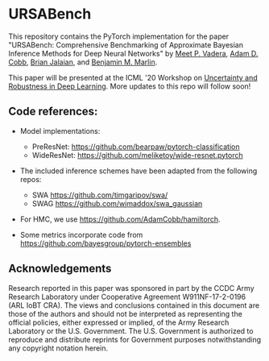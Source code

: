 # URSABench
This repository contains the PyTorch implementation for the paper "URSABench: Comprehensive Benchmarking of Approximate Bayesian Inference Methods for Deep Neural Networks" by [Meet P. Vadera](https://meetvadera.github.io), [Adam D. Cobb](https://adamcobb.github.io/), [Brian Jalaian](https://brianjalaian.netlify.app/), and [Benjamin M. Marlin](https://people.cs.umass.edu/~marlin).

This paper will be presented at the ICML '20 Workshop on [Uncertainty and Robustness in Deep Learning](https://sites.google.com/view/udlworkshop2020/home). More updates to this repo will follow soon!

## Code references:

* Model implementations:
  - PreResNet: https://github.com/bearpaw/pytorch-classification
  - WideResNet: https://github.com/meliketoy/wide-resnet.pytorch

* The included inference schemes have been adapted from the following repos:
  - SWA https://github.com/timgaripov/swa/
  - SWAG https://github.com/wjmaddox/swa_gaussian

* For HMC, we use https://github.com/AdamCobb/hamiltorch.
* Some metrics incorporate code from https://github.com/bayesgroup/pytorch-ensembles

## Acknowledgements

Research reported in this paper was sponsored in part by the CCDC Army Research Laboratory under Cooperative Agreement W911NF-17-2-0196 (ARL IoBT CRA). The views and conclusions contained in this document are those of the authors and should not be interpreted as representing the official policies, either expressed or implied, of the Army Research Laboratory or the U.S. Government. The U.S. Government is authorized to reproduce and distribute reprints for Government purposes notwithstanding any copyright notation herein.
